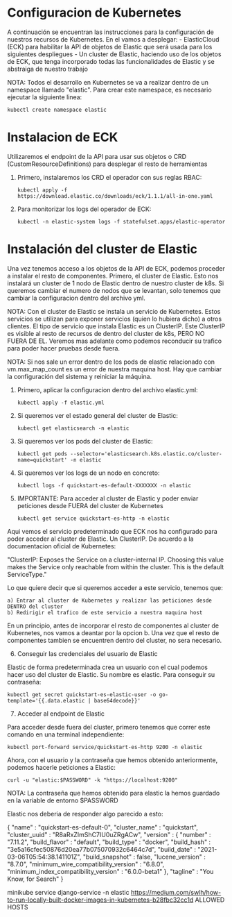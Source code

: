 # Configuracion de Kubernetes

A continuación se encuentran las instrucciones para la configuración de nuestros recursos de Kubernetes. En el vamos a desplegar:
    - ElasticCloud (ECK) para habilitar la API de objetos de Elastic que será usada para los siguientes despliegues
    - Un cluster de Elastic, haciendo uso de los objetos de ECK, que tenga incorporado todas las funcionalidades de Elastic y se abstraiga de nuestro trabajo

NOTA: Todos el desarrollo en Kubernetes se va a realizar dentro de un namespace llamado "elastic". Para crear este namespace, es necesario ejecutar la siguiente linea:

`kubectl create namespace elastic`

# Instalacion de ECK

Utilizaremos el endpoint de la API para usar sus objetos o CRD (CustomResourceDefinitions) para desplegar el resto de herramientas

1. Primero, instalaremos los CRD el operador con sus reglas RBAC:

    `kubectl apply -f https://download.elastic.co/downloads/eck/1.1.1/all-in-one.yaml`

2. Para monitorizar los logs del operador de ECK:

    `kubectl -n elastic-system logs -f statefulset.apps/elastic-operator`

# Instalación del cluster de Elastic

Una vez tenemos acceso a los objetos de la API de ECK, podemos proceder a instalar el resto de componentes. Primero, el cluster de Elastic. Esto nos instalará un cluster de 1 nodo de Elastic dentro de nuestro cluster de k8s. Si queremos cambiar el numero de nodos que se levantan, solo tenemos que cambiar la configuracion dentro del archivo yml. 

NOTA: Con el cluster de Elastic se instala un servicio de Kubernetes. Estos servicios se utilizan para exponer servicios (quien lo hubiera dicho) a otros clientes. El tipo de servicio que instala Elastic es un ClusterIP. Este ClusterIP es visible al resto de recursos de dentro del cluster de k8s, PERO NO FUERA DE EL. Veremos mas adelante como podemos reconducir su trafico para poder hacer pruebas desde fuera.

NOTA: Si nos sale un error dentro de los pods de elastic relacionado con vm.max_map_count es un error de nuestra maquina host. Hay que cambiar la configuración del sistema y reiniciar la máquina.

1. Primero, aplicar la configuracion dentro del archivo elastic.yml:

    `kubectl apply -f elastic.yml`

2. Si queremos ver el estado general del cluster de Elastic:

    `kubectl get elasticsearch -n elastic`

3. Si queremos ver los pods del cluster de Elastic:

    `kubectl get pods --selector='elasticsearch.k8s.elastic.co/cluster-name=quickstart' -n elastic`

4. Si queremos ver los logs de un nodo en concreto:

    `kubectl logs -f quickstart-es-default-XXXXXXX -n elastic`

5. IMPORTANTE: Para acceder al cluster de Elastic y poder enviar peticiones desde FUERA del cluster de Kubernetes

    `kubectl get service quickstart-es-http -n elastic`

Aqui vemos el servicio predeterminado que ECK nos ha configurado para poder acceder al cluster de Elastic. Un ClusterIP. De acuerdo a la documentacion oficial de Kubernetes:

"ClusterIP: Exposes the Service on a cluster-internal IP. Choosing this value makes the Service only reachable from within the cluster. This is the default ServiceType."

Lo que quiere decir que si queremos acceder a este servicio, tenemos que:

    a) Entrar al cluster de Kubernetes y realizar las peticiones desde DENTRO del cluster
    b) Redirigir el trafico de este servicio a nuestra maquina host

En un principio, antes de incorporar el resto de componentes al cluster de Kubernetes, nos vamos a deantar por la opcion b. Una vez que el resto de componentes tambien se encuentren dentro del cluster, no sera necesario.

6. Conseguir las credenciales del usuario de Elastic

Elastic de forma predeterminada crea un usuario con el cual podemos hacer uso del cluster de Elastic. Su nombre es elastic. Para conseguir su contraseña:

   `kubectl get secret quickstart-es-elastic-user -o go-template='{{.data.elastic | base64decode}}'`

7. Acceder al endpoint de Elastic

Para acceder desde fuera del cluster, primero tenemos que correr este comando en una terminal independiente:

   `kubectl port-forward service/quickstart-es-http 9200 -n elastic`

Ahora, con el usuario y la contraseña que hemos obtenido anteriormente, podemos hacerle peticiones a Elastic:

   `curl -u "elastic:$PASSWORD" -k "https://localhost:9200"`

NOTA: La contraseña que hemos obtenido para elastic la hemos guardado en la variable de entorno $PASSWORD

Elastic nos deberia de responder algo parecido a esto:

{
  "name" : "quickstart-es-default-0",
  "cluster_name" : "quickstart",
  "cluster_uuid" : "R8aRxZImShC7IU0uZRgACw",
  "version" : {
    "number" : "7.11.2",
    "build_flavor" : "default",
    "build_type" : "docker",
    "build_hash" : "3e5a16cfec50876d20ea77b075070932c6464c7d",
    "build_date" : "2021-03-06T05:54:38.141101Z",
    "build_snapshot" : false,
    "lucene_version" : "8.7.0",
    "minimum_wire_compatibility_version" : "6.8.0",
    "minimum_index_compatibility_version" : "6.0.0-beta1"
  },
  "tagline" : "You Know, for Search"
}

minikube service django-service -n elastic
https://medium.com/swlh/how-to-run-locally-built-docker-images-in-kubernetes-b28fbc32cc1d
ALLOWED HOSTS